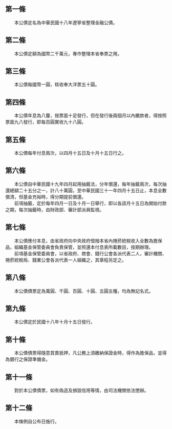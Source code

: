第一條 
-------
　　本公債定名為中華民國十八年遼寧省整理金融公債。  


第二條 
-------
　　本公債定額為國幣二千萬元，專作整理本省奉票之用。  


第三條 
-------
　　本公債每國幣一圓，核收奉大洋票五十圓。  


第四條 
-------
　　本公債年息為八釐，按票面十足發行，但在發行後兩個月以內繳款者，得按照票面九八發行，即每百圓實收九十八圓。  


第五條 
-------
　　本公債每年付息兩次，以四月十五日及十月十五日行之。  


第六條 
-------
　　本公債自中華民國十九年四月起用抽籤法，分年償還，每年抽籤兩次，每次抽還總額二十五分之一，計八十萬圓，至中華民國三十一年四月十五日止，本息全數償清，但基金充裕時，得分期提前償還。  
　　前項抽籤，定於每年四月一日及十月一日舉行，即以各該月十五日為開始付款之期，每次抽籤時，由財政部、審計部派員監視。  


第七條 
-------
　　本公債應付本息，由省政府向中央政府借撥本省內捲菸統稅收入全數為擔保品，組織基金保管委員會負責保管，並照還本付息表所載數目，按期辦理。  
　　前項基金保管委員會，以省政府、商會、錢行公會各派代表二人，審計機關、捲菸統稅局、錢業公會各派代表一人組織之，其章程另定之。  


第八條 
-------
　　本公債債票定為萬圓、千圓、百圓、十圓、五圓五種，均為無記名式。  


第九條 
-------
　　本公債定於民國十八年十月十五日發行。  


第十條 
-------
　　本公債債票得隨意買賣抵押，凡公務上須繳納保證金時，得作為擔保品，並得為銀行之保證準備金。  


第十一條 
---------
　　對於本公債債票，如有偽造及損毀信用等情，由司法機關依法懲辦。  


第十二條 
---------
　　本條例自公布日施行。